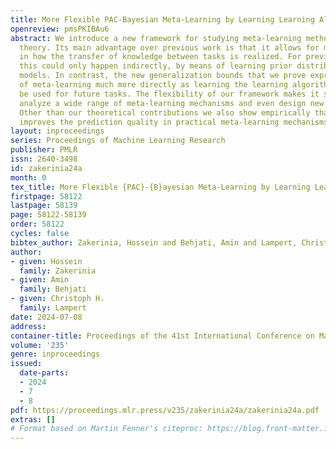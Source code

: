 ```yaml
---
title: More Flexible PAC-Bayesian Meta-Learning by Learning Learning Algorithms
openreview: pmsPKIBAu6
abstract: We introduce a new framework for studying meta-learning methods using PAC-Bayesian
  theory. Its main advantage over previous work is that it allows for more flexibility
  in how the transfer of knowledge between tasks is realized. For previous approaches,
  this could only happen indirectly, by means of learning prior distributions over
  models. In contrast, the new generalization bounds that we prove express the process
  of meta-learning much more directly as learning the learning algorithm that should
  be used for future tasks. The flexibility of our framework makes it suitable to
  analyze a wide range of meta-learning mechanisms and even design new mechanisms.
  Other than our theoretical contributions we also show empirically that our framework
  improves the prediction quality in practical meta-learning mechanisms.
layout: inproceedings
series: Proceedings of Machine Learning Research
publisher: PMLR
issn: 2640-3498
id: zakerinia24a
month: 0
tex_title: More Flexible {PAC}-{B}ayesian Meta-Learning by Learning Learning Algorithms
firstpage: 58122
lastpage: 58139
page: 58122-58139
order: 58122
cycles: false
bibtex_author: Zakerinia, Hossein and Behjati, Amin and Lampert, Christoph H.
author:
- given: Hossein
  family: Zakerinia
- given: Amin
  family: Behjati
- given: Christoph H.
  family: Lampert
date: 2024-07-08
address:
container-title: Proceedings of the 41st International Conference on Machine Learning
volume: '235'
genre: inproceedings
issued:
  date-parts:
  - 2024
  - 7
  - 8
pdf: https://proceedings.mlr.press/v235/zakerinia24a/zakerinia24a.pdf
extras: []
# Format based on Martin Fenner's citeproc: https://blog.front-matter.io/posts/citeproc-yaml-for-bibliographies/
---
```

